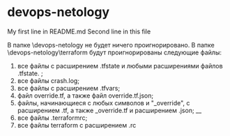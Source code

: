 # devops-netology
My first line in README.md
Second line in this file

В папке \devops-netology не будет ничего проигнорировано.
В папке \devops-netology\terraform будут проигнорированы следующие файлы:
1. все файлы с расширением .tfstate и любыми расширениями файлов .tfstate. ;
2. все файлы crash.log;
3. все файлы с расширением .tfvars;
4. файл override.tf, а также файл override.tf.json;
5. файлы, начинающиеся с любых символов и "_override", с расширением .tf, а также _override.tf и расширением .json;
__
6. все файлы .terraformrc;
7. все файлы terraform с расширением .rc